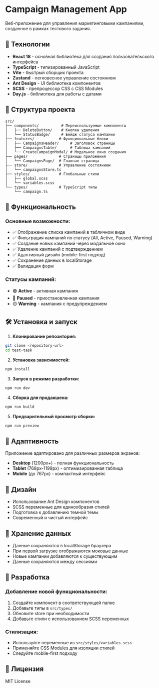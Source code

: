 # Campaign Management App

Веб-приложение для управления маркетинговыми кампаниями, созданное в рамках тестового задания.

## 🚀 Технологии

- **React 18** - основная библиотека для создания пользовательского интерфейса
- **TypeScript** - типизированный JavaScript
- **Vite** - быстрый сборщик проекта
- **Zustand** - легковесное управление состоянием
- **Ant Design** - UI библиотека компонентов
- **SCSS** - препроцессор CSS с CSS Modules
- **Day.js** - библиотека для работы с датами

## 📁 Структура проекта

```
src/
├── components/          # Переиспользуемые компоненты
│   ├── DeleteButton/    # Кнопка удаления
│   └── StatusBadge/     # Бейдж статуса кампании
├── features/           # Функциональные блоки
│   ├── CampaignsHeader/     # Заголовок страницы
│   ├── CampaignsTable/      # Таблица кампаний
│   └── CreateCampaignModal/ # Модальное окно создания
├── pages/              # Страницы приложения
│   └── CampaignsPage/  # Главная страница
├── store/              # Управление состоянием
│   └── campaignsStore.ts
├── styles/             # Глобальные стили
│   ├── global.scss
│   └── variables.scss
└── types/              # TypeScript типы
    └── campaign.ts
```

## 🎯 Функциональность

### Основные возможности:
- ✅ Отображение списка кампаний в табличном виде
- ✅ Фильтрация кампаний по статусу (All, Active, Paused, Warning)
- ✅ Создание новых кампаний через модальное окно
- ✅ Удаление кампаний с подтверждением
- ✅ Адаптивный дизайн (mobile-first подход)
- ✅ Сохранение данных в localStorage
- ✅ Валидация форм

### Статусы кампаний:
- 🟢 **Active** - активная кампания
- 🔴 **Paused** - приостановленная кампания  
- 🟡 **Warning** - кампания с предупреждением

## 🛠 Установка и запуск

1. **Клонирование репозитория:**
```bash
git clone <repository-url>
cd test-task
```

2. **Установка зависимостей:**
```bash
npm install
```

3. **Запуск в режиме разработки:**
```bash
npm run dev
```

4. **Сборка для продакшена:**
```bash
npm run build
```

5. **Предварительный просмотр сборки:**
```bash
npm run preview
```

## 📱 Адаптивность

Приложение адаптировано для различных размеров экранов:
- **Desktop** (1200px+) - полная функциональность
- **Tablet** (768px-1199px) - оптимизированная таблица
- **Mobile** (до 767px) - компактный интерфейс

## 🎨 Дизайн

- Использование Ant Design компонентов
- SCSS переменные для единообразия стилей
- Подготовка к добавлению темной темы
- Современный и чистый интерфейс

## 💾 Хранение данных

- Данные сохраняются в localStorage браузера
- При первой загрузке отображаются моковые данные
- Новые кампании добавляются к существующим
- Данные сохраняются между сессиями

## 🔧 Разработка

### Добавление новой функциональности:
1. Создайте компонент в соответствующей папке
2. Добавьте типы в `src/types/`
3. Обновите store при необходимости
4. Добавьте стили с использованием SCSS переменных

### Стилизация:
- Используйте переменные из `src/styles/variables.scss`
- Применяйте CSS Modules для изоляции стилей
- Следуйте mobile-first подходу

## 📄 Лицензия

MIT License
